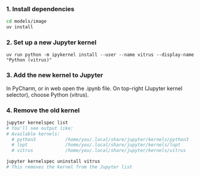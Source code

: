 ### 1. Install dependencies

```bash
cd models/image
uv install
```

### 2. Set up a new Jupyter kernel

```aiignore
uv run python -m ipykernel install --user --name vitrus --display-name "Python (vitrus)"
```

### 3. Add the new kernel to Jupyter

In PyCharm, or in web open the .ipynb file. On top-right (Jupyter kernel selector), choose Python (vitrus).

### 4. Remove the old kernel

```bash
jupyter kernelspec list
# You'll see output like:
# Available kernels:
  # python3           /home/you/.local/share/jupyter/kernels/python3
  # lopt              /home/you/.local/share/jupyter/kernels/lopt
  # vitrus            /home/you/.local/share/jupyter/kernels/vitrus

jupyter kernelspec uninstall vitrus
# This removes the kernel from the Jupyter list
```
